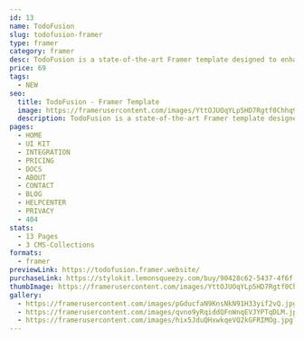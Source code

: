 ```yaml
---
id: 13
name: TodoFusion
slug: todofusion-framer
type: framer
category: framer
desc: TodoFusion is a state-of-the-art Framer template designed to enhance task management and productivity across diverse professional environments.
price: 69
tags:
  - NEW
seo:
  title: TodoFusion - Framer Template
  image: https://framerusercontent.com/images/YttOJUOqYLp5HD7Rgtf0Chhq9Q.jpg?scale-down-to=1024
  description: TodoFusion is a state-of-the-art Framer template designed to enhance task management and productivity across diverse professional environments.
pages:
  - HOME
  - UI KIT
  - INTEGRATION
  - PRICING
  - DOCS
  - ABOUT
  - CONTACT
  - BLOG
  - HELPCENTER
  - PRIVACY
  - 404
stats:
  - 13 Pages
  - 3 CMS-Collections
formats:
  - framer
previewLink: https://todofusion.framer.website/
purchaseLink: https://stylokit.lemonsqueezy.com/buy/90428c62-5437-4f6f-9758-5db5fb3f9746
thumbImage: https://framerusercontent.com/images/YttOJUOqYLp5HD7Rgtf0Chhq9Q.jpg?scale-down-to=1024
gallery:
  - https://framerusercontent.com/images/pGducfaN9KnsNkN91H33yif2vQ.jpg?scale-down-to=1024
  - https://framerusercontent.com/images/qvno9yRqiddQFnWnqEVJYPTqDLM.jpg?scale-down-to=1024
  - https://framerusercontent.com/images/hix5JduQHxwkqeVQ2kGFRIMOg.jpg?scale-down-to=1024
---
```

